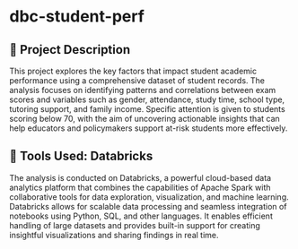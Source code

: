# dbc-student-perf
## 📝 Project Description
This project explores the key factors that impact student academic performance using a comprehensive dataset of student records. The analysis focuses on identifying patterns and correlations between exam scores and variables such as gender, attendance, study time, school type, tutoring support, and family income. Specific attention is given to students scoring below 70, with the aim of uncovering actionable insights that can help educators and policymakers support at-risk students more effectively.

## 🔧 Tools Used: Databricks
The analysis is conducted on Databricks, a powerful cloud-based data analytics platform that combines the capabilities of Apache Spark with collaborative tools for data exploration, visualization, and machine learning. Databricks allows for scalable data processing and seamless integration of notebooks using Python, SQL, and other languages. It enables efficient handling of large datasets and provides built-in support for creating insightful visualizations and sharing findings in real time.
